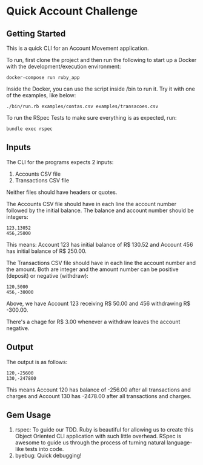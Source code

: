 # Quick Account Challenge

## Getting Started

This is a quick CLI for an Account Movement application.

To run, first clone the project and then run the following to start up a Docker with the development/execution environment:

```
docker-compose run ruby_app
```

Inside the Docker, you can use the script inside /bin to run it. Try it with one of the examples, like below:

```
./bin/run.rb examples/contas.csv examples/transacoes.csv 
```

To run the RSpec Tests to make sure everything is as expected, run:

```
bundle exec rspec
```

## Inputs

The CLI for the programs expects 2 inputs:

1. Accounts CSV file
2. Transactions CSV file

Neither files should have headers or quotes.

The Accounts CSV file should have in each line the account number followed by the initial balance. The balance  and account number should be integers:

```
123,13052
456,25000
```

This means: Account 123 has initial balance of R$ 130.52 and Account 456 has initial balance of R$ 250.00.

The Transactions CSV file should have in each line the account number and the amount. Both are integer and the amount number can be positive (deposit) or negative (withdraw):

```
120,5000
456,-30000
``` 

Above, we have Account 123 receiving R$ 50.00 and 456 withdrawing R$ -300.00.

There's a chage for R$ 3.00 whenever a withdraw leaves the account negative.

## Output

The output is as follows:

```
120,-25600
130,-247800
```

This means Account 120 has balance of -256.00 after all transactions and charges and Account 130 has -2478.00 after all transactions and charges.

## Gem Usage

1. rspec: To guide our TDD. Ruby is beautiful for allowing us to create this Object Oriented CLI application with such little overhead. RSpec is awesome to guide us through the process of turning natural language-like tests into code.
2. byebug: Quick debugging!
